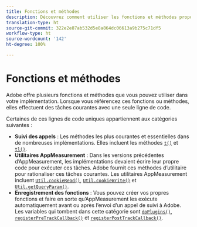```yaml
---
title: Fonctions et méthodes
description: Découvrez comment utiliser les fonctions et méthodes proposées par Adobe dans votre mise en œuvre.
translation-type: ht
source-git-commit: 322e2e87ab532d5e8a864dc06613a9b275c71df5
workflow-type: ht
source-wordcount: '142'
ht-degree: 100%

---
```



# Fonctions et méthodes

Adobe offre plusieurs fonctions et méthodes que vous pouvez utiliser dans votre implémentation. Lorsque vous référencez ces fonctions ou méthodes, elles effectuent des tâches courantes avec une seule ligne de code.

Certaines de ces lignes de code uniques appartiennent aux catégories suivantes :

* **Suivi des appels** : Les méthodes les plus courantes et essentielles dans de nombreuses implémentations. Elles incluent les méthodes [`t()`](t-method.md) et [`tl()`](tl-method.md).
* **Utilitaires AppMeasurement** : Dans les versions précédentes d’AppMeasurement, les implémentations devaient écrire leur propre code pour exécuter ces tâches. Adobe fournit ces méthodes d’utilitaire pour rationaliser ces tâches courantes. Les utilitaires AppMeasurement incluent [`Util.cookieRead()`](util-cookieread.md), [`Util.cookieWrite()`](util-cookiewrite.md) et [`Util.getQueryParam()`](util-getqueryparam.md).
* **Enregistrement des fonctions** : Vous pouvez créer vos propres fonctions et faire en sorte qu’AppMeasurement les exécute automatiquement avant ou après l’envoi d’un appel de suivi à Adobe. Les variables qui tombent dans cette catégorie sont [`doPlugins()`](doplugins.md), [`registerPreTrackCallback()`](registerpretrackcallback.md) et [`registerPostTrackCallback()`](registerposttrackcallback.md).
